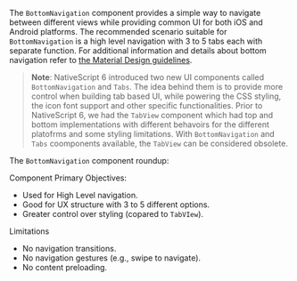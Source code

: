 The `BottomNavigation` component provides a simple way to navigate between different views while providing common UI for both iOS and Android platforms.  The recommended scenario suitable for `BottomNavigation` is a high level navigation with 3 to 5 tabs each with separate function. For additional information and details about bottom navigation refer to [the Material Design guidelines](https://material.io/design/components/bottom-navigation.html#usage).

> **Note**: NativeScript 6 introduced two new UI components called `BottomNavigation` and `Tabs`. The idea behind them is to provide more control when building tab based UI, while powering the CSS styling, the icon font support and other specific functionalities. Prior to NativeScript 6, we had the `TabView` component which had top and bottom implementations with different behavoirs for the different platofrms and some styling limitations. With `BottomNavigation` and `Tabs` coomponents available, the `TabView` can be considered obsolete.

The `BottomNavigation` component roundup:

Component Primary Objectives:

* Used for High Level navigation.
* Good for UX structure with 3 to 5 different options.
* Greater control over styling (copared to `TabVIew`).

Limitations

* No navigation transitions.
* No navigation gestures (e.g., swipe to navigate).
* No content preloading.
